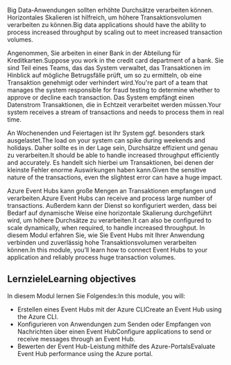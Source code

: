 <span data-ttu-id="6544f-101">Big Data-Anwendungen sollten erhöhte Durchsätze verarbeiten können. Horizontales Skalieren ist hilfreich, um höhere Transaktionsvolumen verarbeiten zu können.</span><span class="sxs-lookup"><span data-stu-id="6544f-101">Big data applications should have the ability to process increased throughput by scaling out to meet increased transaction volumes.</span></span>

<span data-ttu-id="6544f-102">Angenommen, Sie arbeiten in einer Bank in der Abteilung für Kreditkarten.</span><span class="sxs-lookup"><span data-stu-id="6544f-102">Suppose you work in the credit card department of a bank.</span></span> <span data-ttu-id="6544f-103">Sie sind Teil eines Teams, das das System verwaltet, das Transaktionen im Hinblick auf mögliche Betrugsfälle prüft, um so zu ermitteln, ob eine Transaktion genehmigt oder verhindert wird.</span><span class="sxs-lookup"><span data-stu-id="6544f-103">You're part of a team that manages the system responsible for fraud testing to determine whether to approve or decline each transaction.</span></span> <span data-ttu-id="6544f-104">Das System empfängt einen Datenstrom Transaktionen, die in Echtzeit verarbeitet werden müssen.</span><span class="sxs-lookup"><span data-stu-id="6544f-104">Your system receives a stream of transactions and needs to process them in real time.</span></span>

<span data-ttu-id="6544f-105">An Wochenenden und Feiertagen ist Ihr System ggf. besonders stark ausgelastet.</span><span class="sxs-lookup"><span data-stu-id="6544f-105">The load on your system can spike during weekends and holidays.</span></span> <span data-ttu-id="6544f-106">Daher sollte es in der Lage sein, Durchsätze effizient und genau zu verarbeiten.</span><span class="sxs-lookup"><span data-stu-id="6544f-106">It should be able to handle increased throughput efficiently and accurately.</span></span> <span data-ttu-id="6544f-107">Es handelt sich hierbei um Transaktionen, bei denen der kleinste Fehler enorme Auswirkungen haben kann.</span><span class="sxs-lookup"><span data-stu-id="6544f-107">Given the sensitive nature of the transactions, even the slightest error can have a huge impact.</span></span>

<span data-ttu-id="6544f-108">Azure Event Hubs kann große Mengen an Transaktionen empfangen und verarbeiten.</span><span class="sxs-lookup"><span data-stu-id="6544f-108">Azure Event Hubs can receive and process large number of transactions.</span></span> <span data-ttu-id="6544f-109">Außerdem kann der Dienst so konfiguriert werden, dass bei Bedarf auf dynamische Weise eine horizontale Skalierung durchgeführt wird, um höhere Durchsätze zu verarbeiten.</span><span class="sxs-lookup"><span data-stu-id="6544f-109">It can also be configured to scale dynamically, when required, to handle increased throughput.</span></span>
<span data-ttu-id="6544f-110">In diesem Modul erfahren Sie, wie Sie Event Hubs mit Ihrer Anwendung verbinden und zuverlässig hohe Transaktionsvolumen verarbeiten können.</span><span class="sxs-lookup"><span data-stu-id="6544f-110">In this module, you’ll learn how to connect Event Hubs to your application and reliably process huge transaction volumes.</span></span>

## <a name="learning-objectives"></a><span data-ttu-id="6544f-111">Lernziele</span><span class="sxs-lookup"><span data-stu-id="6544f-111">Learning objectives</span></span>

<span data-ttu-id="6544f-112">In diesem Modul lernen Sie Folgendes:</span><span class="sxs-lookup"><span data-stu-id="6544f-112">In this module, you will:</span></span>

- <span data-ttu-id="6544f-113">Erstellen eines Event Hubs mit der Azure CLI</span><span class="sxs-lookup"><span data-stu-id="6544f-113">Create an Event Hub using the Azure CLI.</span></span>
- <span data-ttu-id="6544f-114">Konfigurieren von Anwendungen zum Senden oder Empfangen von Nachrichten über einen Event Hub</span><span class="sxs-lookup"><span data-stu-id="6544f-114">Configure applications to send or receive messages through an Event Hub.</span></span>
- <span data-ttu-id="6544f-115">Bewerten der Event Hub-Leistung mithilfe des Azure-Portals</span><span class="sxs-lookup"><span data-stu-id="6544f-115">Evaluate Event Hub performance using the Azure portal.</span></span>